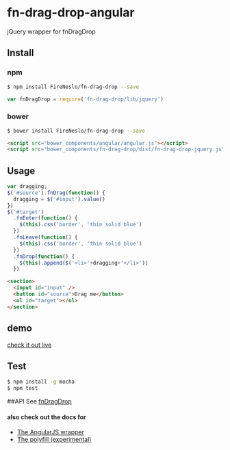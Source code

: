 fn-drag-drop-angular
===

jQuery wrapper for fnDragDrop

## Install
### npm
```bash
$ npm install FireNeslo/fn-drag-drop --save
```
```js
var fnDragDrop = require('fn-drag-drop/lib/jquery')
```
### bower
```bash
$ bower install FireNeslo/fn-drag-drop --save
```
```html
<script src="bower_components/angular/angular.js"></script>
<script src="bower_components/fn-drag-drop/dist/fn-drag-drop-jquery.js"></script>
```
## Usage
```js
var dragging;
$('#source').fnDrag(function() {
  dragging = $('#input').value()
})
$('#target')
  .fnEnter(function() {
    $(this).css('border', 'thin solid blue')
  })
  .fnLeave(function() {
    $(this).css('border', 'thin solid blue')
  })
  .fnDrop(function() {
    $(this).append($('<li>'+dragging+'</li>'))
  })
```
```html
<section>
  <input id="input" />
  <button id="source">Drag me</button>
  <ol id="target"></ol>
</section>
```

## demo
  [check it out live](http://fireneslo.github.io/fn-drag-drop/demo/jquery)

## Test
```bash
$ npm install -g mocha
$ npm test
```
##API
See [fnDragDrop](../README.md)

#### also check out the docs for
* [The AngularJS wrapper](angular.md)
* [The polyfill (experimental)](polyfill.md)
